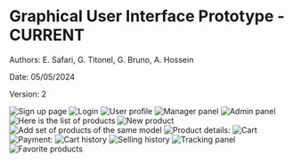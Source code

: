 # Graphical User Interface Prototype - CURRENT

Authors: E. Safari, G. Titonel, G. Bruno, A. Hossein

Date: 05/05/2024

Version: 2

![Sign up page](GUI_IMAGE/V2/user_register_V2.png)
![Login](GUI_IMAGE/V1/user_login.png)
![User profile](GUI_IMAGE/V2/user_profile_V2.png)
![Manager panel](GUI_IMAGE/V1/manager_panel.png)
![Admin panel](GUI_IMAGE/V1/admin_panel.png)
![Here is the list of products](GUI_IMAGE/V1/products_list.png)
![New product](GUI_IMAGE/V1/new_product.png)
![Add set of products of the same model](GUI_IMAGE/V1/new_product_by_model.png)
![Product details:](GUI_IMAGE/V2/product_details_V2.png)
![Cart](GUI_IMAGE/V2/shopping_cart_V2.png)
![Payment: ](GUI_IMAGE/V2/payment_shipping.png)
![Cart history](GUI_IMAGE/V1/purchase_history.png)
![Selling history](GUI_IMAGE/V2/selling_history.png)
![Tracking panel](GUI_IMAGE/V2/shipping_status.png)
![Favorite products](GUI_IMAGE/V2/favorite_products_V2.png)
